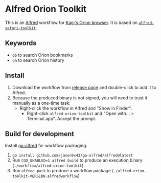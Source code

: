 # Alfred Orion Toolkit

This is an [Alfred](https://www.alfredapp.com) workflow for [Kagi's Orion browser](https://browser.kagi.com). It is based on [`alfred-safari-toolkit`](https://github.com/addozhang/alfred-safari-toolkit).

## Keywords

- `ob` to search Orion bookmarks
- `oh` to search Orion history

## Install

1. Download the workflow from [release page](https://github.com/chriszarate/alfred-orion-toolkit/releases) and double-click to add it to Alfred.
2. Because the produced binary is not signed, you will need to trust it manually as a one-time task:
   - Right-click the workflow in Alfred and "Show in Finder".
	 - Right-click `alfred-orion-toolkit` and "Open with... > Terminal.app". Accept the prompt.

## Build for development

Install [go-alfred](https://github.com/jason0x43/go-alfred) for workflow packaging:

1. `go install github.com/jason0x43/go-alfred/alfred@latest`
2. Run `CGO_ENABLED=1 alfred build` to produce an execution binary (`./workflow/alfred-orion-toolkit`)
3. Run `alfred pack` to produce a workflow package (`./alfred-orion-toolkit-VERSION.alfredworkflow`)
